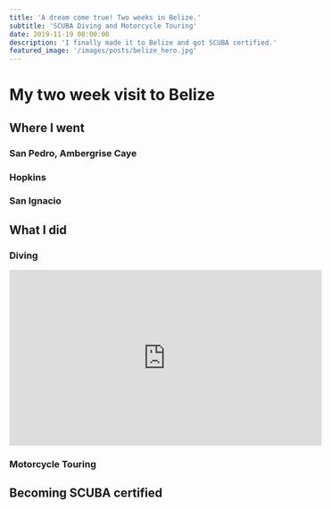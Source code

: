 ```yaml
---
title: 'A dream come true! Two weeks in Belize.'
subtitle: 'SCUBA Diving and Motorcycle Touring'
date: 2019-11-19 00:00:00
description: 'I finally made it to Belize and got SCUBA certified.'
featured_image: '/images/posts/belize_hero.jpg'
---
```


# My two week visit to Belize

## Where I went

### San Pedro, Ambergrise Caye

### Hopkins

### San Ignacio

## What I did

### Diving

<iframe width="560" height="315" src="https://www.youtube-nocookie.com/embed/Kjgr9PoWcQI?si=BWWpU0bELZ1f6_py" title="YouTube video player" frameborder="0" allow="accelerometer; autoplay; clipboard-write; encrypted-media; gyroscope; picture-in-picture; web-share" allowfullscreen></iframe>

### Motorcycle Touring

## Becoming SCUBA certified
